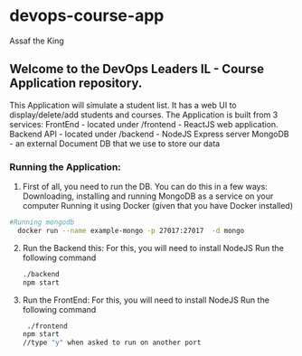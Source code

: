 # devops-course-app

Assaf the King

## Welcome to the DevOps Leaders IL - Course Application repository.

This Application will simulate a student list. It has a web UI to display/delete/add students and courses.
The Application is built from 3 services:
FrontEnd - located under /frontend - ReactJS web application.
Backend API - located under /backend - NodeJS Express server
MongoDB - an external Document DB that we use to store our data

### Running the Application:

1. First of all, you need to run the DB. You can do this in a few ways:
   Downloading, installing and running MongoDB as a service on your computer
   Running it using Docker (given that you have Docker installed)

```bash
#Running mongodb
  docker run --name example-mongo -p 27017:27017  -d mongo
```

2.  Run the Backend this:
    For this, you will need to install NodeJS
    Run the following command
    ```bash
    ./backend
    npm start
    ```
3.  Run the FrontEnd:
    For this, you will need to install NodeJS
    Run the following command
    ```bash
     ./frontend
    npm start
    //type "y" when asked to run on another port
    ```
